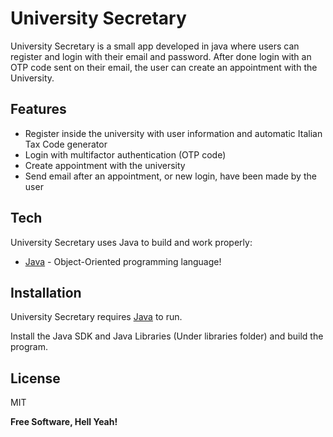 # University Secretary


University Secretary is a small app developed in java where users can register and login with their email and password. After done login with an OTP code sent on their email, the user can create an appointment with the University.
## Features

- Register inside the university with user information and automatic Italian Tax Code generator
- Login with multifactor authentication (OTP code)
- Create appointment with the university
- Send email after an appointment, or new login, have been made by the user


## Tech

University Secretary uses Java to build and work properly:

- [Java] - Object-Oriented programming language!



## Installation

University Secretary requires [Java](https://www.java.com/it/)  to run.

Install the Java SDK and Java Libraries (Under libraries folder) and build the program.



## License

MIT

**Free Software, Hell Yeah!**

[//]: # (These are reference links used in the body of this note and get stripped out when the markdown processor does its job. There is no need to format nicely because it shouldn't be seen. Thanks SO - http://stackoverflow.com/questions/4823468/store-comments-in-markdown-syntax)

[dill]: <https://github.com/joemccann/dillinger>
[git-repo-url]: <https://github.com/joemccann/dillinger.git>
[john gruber]: <http://daringfireball.net>
[df1]: <http://daringfireball.net/projects/markdown/>
[Java]: <http://www.java.com>
